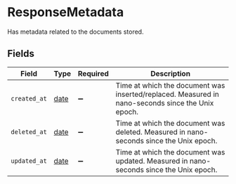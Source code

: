 # ResponseMetadata

Has metadata related to the documents stored.


## Fields

| Field                                                                                            | Type                                                                                             | Required                                                                                         | Description                                                                                      |
| ------------------------------------------------------------------------------------------------ | ------------------------------------------------------------------------------------------------ | ------------------------------------------------------------------------------------------------ | ------------------------------------------------------------------------------------------------ |
| `created_at`                                                                                     | [date](https://docs.python.org/3/library/datetime.html#date-objects)                             | :heavy_minus_sign:                                                                               | Time at which the document was inserted/replaced. Measured in nano-seconds since the Unix epoch. |
| `deleted_at`                                                                                     | [date](https://docs.python.org/3/library/datetime.html#date-objects)                             | :heavy_minus_sign:                                                                               | Time at which the document was deleted. Measured in nano-seconds since the Unix epoch.           |
| `updated_at`                                                                                     | [date](https://docs.python.org/3/library/datetime.html#date-objects)                             | :heavy_minus_sign:                                                                               | Time at which the document was updated. Measured in nano-seconds since the Unix epoch.           |